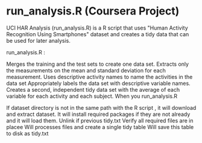 # run_analysis.R (Coursera Project)
UCI HAR Analysis (run_analysis.R) is a R script that uses "Human Activity Recognition Using Smartphones" dataset and creates a tidy data that can be used for later analysis.

run_analysis.R :

Merges the training and the test sets to create one data set.
Extracts only the measurements on the mean and standard deviation for each measurement.
Uses descriptive activity names to name the activities in the data set
Appropriately labels the data set with descriptive variable names.
Creates a second, independent tidy data set with the average of each variable for each activity and each subject.
When you run_analysis.R

If dataset directory is not in the same path with the R script , it will download and extract dataset.
It will install required packages if they are not already and it will load them.
Unlink if previous tidy.txt
Verify all required files are in placee
Will processes files and create a single tidy table
Will save this table to disk as tidy.txt